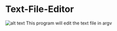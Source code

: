 # Text-File-Editor
![alt text](https://github.com/InsaneBepis/Text-File-Editor/blob/master/exemple%20TP2%20assembly.PNG)
This program will edit the text file in argv
